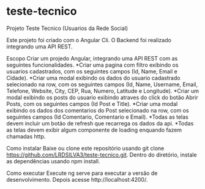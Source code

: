 # teste-tecnico

Projeto Teste Tecnico (Usuarios da Rede Social)

Este projeto foi criado com o Angular Cli.
O Backend foi realizado integrando uma API REST.

Escopo
Criar um projedo Angular, integrando uma API REST com as seguintes funcionalidades.
*Criar uma pagina com filtro exibindo os usuarios cadastrados, com os seguintes campos (Id, Name, Email e Cidade).
*Criar uma modal exibindo os dados do usuario cadastrado selecionado na row, com os seguintes campos (Id, Name, Username, 
Email, Telefone, Website, City, CEP, Rua, Numero, Latitude e Longitude).
*Criar um modal exibindo os posts do usuario exibindo atraves do click do botão Abrir Posts, com os seguintes campos (Id Post e Title).
*Criar uma modal exibindo os dados dos comentarios do Post selecionado na row, com os seguintes campos (Id Comentario, Comentario e Email).
*Todas as telas devem incluir um botão de refresh que recarrega os dados da api.
*Todas as telas devem exibir algum componente de loading enquando fazem chamadas http.

Como instalar
Baixe ou clone este repositório usando git clone https://github.com/LRDSILVA3/teste-tecnico.git.
Dentro do diretório, instale as dependências usando npm install.

Como executar
Execute ng serve para executar a versão de desenvolvimento. Depois acesse http://localhost:4200/.
